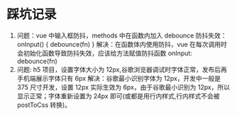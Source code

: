 # 踩坑记录

1. 问题：vue 中输入框防抖，methods 中在函数内加入 debounce 防抖失效：
   onInput() {
   debounce(fn)
   }
   解决：在函数体内使用防抖，vue 在每次调用时会初始化函数导致防抖失效，应该给方法赋值防抖函数
   onInput: debounce(fn)
2. 问题: h5 项目，设置字体大小为 12px,谷歌浏览器调试时字体正常，发布后再手机端展示字体只有 6px
   解决：谷歌最小识别字体为 12px，开发中一般是 375 尺寸开发，设置 12px 实际生效为 6px，由于谷歌最小识别为 12px，所以显示正常；字体重新设置为 24px 即可(或都是用行内样式,行内样式不会被 postToCss 转换)。
